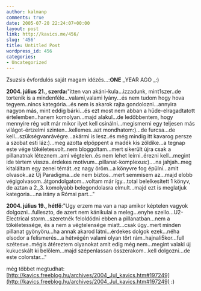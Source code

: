 ```yaml
---
author: kalmanp
comments: true
date: 2005-07-20 22:24:07+00:00
layout: post
link: http://kavics.me/456/
slug: '456'
title: Untitled Post
wordpress_id: 456
categories:
- Uncategorized
---
```


Zsuzsis évfordulós saját magam idézés...:**ONE** _YEAR AGO _:)




**2004. július 21., szerda:**"itten van akáni-kula...izzadunk, mint1szer..de tortenik is a mindenféle...valami,valami lyány...és nem tudom hogy hova tegyem..nincs kategória...és nem is akarok rajta gondolozni...annyira nagyon más, mint eddig bárki...és ezt most nem abban a hűde-elragadtatott értelemben..hanem komolyan...majd alakul...de ledöbbentem, hogy mennyire rég volt már mikor ilyet kell csinálni...megismerni egy teljesen más világot-értzelmi szinten...kellemes..azt mondhatom:)...de furcsa...de kell...szükségvanrávégre...akármi is lesz..és még mindig itt kavarog persze a szobat esti láz:)...meg azotta elpöppent a madék kis zöldike...a tegnap este vége tökéletesvolt..nem bloggoltam...mert sikerült újra csak a pillanatnak léteznem..ami végtelen..és nem lehet leírni..érezni kell...megint ide tértem vissza..érdekes motívum...pillanat-komplexus:)....na jahjah..meg kitaláltam egy zenei témát..ez nagy öröm...a könyvre fog épülni...amit olvasok..az Új Paradigma...de nem biztos...mert semmisem az...majd elobb végigolvasom..átgondolgatom...voltam már így...total belelkesített 1 könyv, de aztan a 2.,3. komolyabb belegondolasra elmult...majd ezt is meglatjuk kategoria....na irány a Római part..."




**2004. július 19., hétfő**:"Ugy erzem ma van a nap amikor képtelen vagyok dolgozni...fulleszto, de azert nem kánikulai a meleg...enyhe szello...U2-Electrical storm...szeretnék feloldódni ebben a pillanatban...nem a tökéletessége, és a nem a végtelensége miatt...csak úgy..mert minden pillanat gyönyöru...ha annak akarod látni...érdekes dolgok ezek...néha elsodor a felismerés...a hétvégén valami olyan tört rám..hajnali5kor...full szétesve..mégis átéreztem olyanokat amit edig még nem...megint valaki új kukucskált ki belőlem...majd szépenlassan összerakom...kell dolgozni...de este colorstar..."




még többet megtudhat: [http://kavics.freeblog.hu/archives/2004_Jul_kavics.htm#197249](http://kavics.freeblog.hu/archives/2004_Jul_kavics.htm#197249) :)



